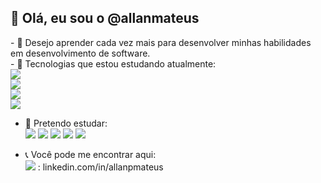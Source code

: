 <h2>👋 Olá, eu sou o @allanmateus</h2>
- 👀 Desejo aprender cada vez mais para desenvolver
     minhas habilidades em desenvolvimento de software.<br>
- 🌱 Tecnologias que estou estudando atualmente:<br>
    <img src="https://img.shields.io/badge/HTML-239120?style=for-the-badge&logo=html5&logoColor=white" /><br> 
    <img src="https://img.shields.io/badge/css3-%231572B6.svg?style=for-the-badge&logo=css3&logoColor=white"/><br> 
    <img src="https://img.shields.io/badge/javascript-%23323330.svg?style=for-the-badge&logo=javascript&logoColor=%23F7DF1E"/> <br> 
    <img src="https://img.shields.io/badge/bootstrap-%23563D7C.svg?style=for-the-badge&logo=bootstrap&logoColor=white"/><br> 
    
- 🔮 Pretendo estudar: <br>
    <img src="https://img.shields.io/badge/AngularJS-E23237?style=for-the-badge&logo=angularjs&logoColor=white" /> 
    <img src="https://img.shields.io/badge/React-20232A?style=for-the-badge&logo=react&logoColor=61DAFB" /> 
    <img src="https://img.shields.io/badge/Vue.js-35495E?style=for-the-badge&logo=vue.js&logoColor=4FC08D"/> 
    <img src="https://img.shields.io/badge/Microsoft_SQL_Server-CC2927?style=for-the-badge&logo=microsoft-sql-server&logoColor=white"/>
     <img src="https://img.shields.io/badge/.NET-5C2D91?style=for-the-badge&logo=.net&logoColor=white"/>
    
- 📞 Você pode me encontrar aqui: <br>
  <img src="https://img.shields.io/badge/LinkedIn-0077B5?style=for-the-badge&logo=linkedin&logoColor=white" /> : linkedin.com/in/allanpmateus <br>



<!---
allanmateus/allanmateus is a ✨ special ✨ repository because its `README.md` (this file) appears on your GitHub profile.
You can click the Preview link to take a look at your changes.
---!>
